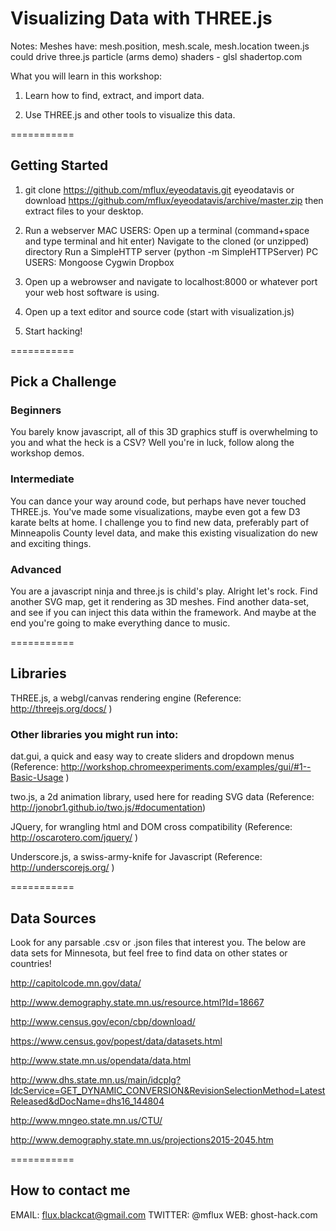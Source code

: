 # Visualizing Data with THREE.js

Notes:
Meshes have: mesh.position, mesh.scale, mesh.location
tween.js could drive three.js
particle (arms demo)
shaders - glsl
shadertop.com

What you will learn in this workshop:

1. Learn how to find, extract, and import data.

2. Use THREE.js and other tools to visualize this data.

===========

## Getting Started

1. git clone https://github.com/mflux/eyeodatavis.git eyeodatavis or download https://github.com/mflux/eyeodatavis/archive/master.zip then extract files to your desktop.

2. Run a webserver
MAC USERS:
Open up a terminal (command+space and type terminal and hit enter)
Navigate to the cloned (or unzipped) directory
Run a SimpleHTTP server (python -m SimpleHTTPServer)
PC USERS:
Mongoose
Cygwin
Dropbox

3. Open up a webrowser and navigate to localhost:8000 or whatever port your web host software is using.

4. Open up a text editor and source code (start with visualization.js)

5. Start hacking!

===========

## Pick a Challenge

### Beginners
You barely know javascript, all of this 3D graphics stuff is overwhelming to you and what the heck is a CSV? Well you're in luck, follow along the workshop demos.

### Intermediate
You can dance your way around code, but perhaps have never touched THREE.js. You've made some visualizations, maybe even got a few D3 karate belts at home. I challenge you to find new data, preferably part of Minneapolis County level data, and make this existing visualization do new and exciting things.

### Advanced
You are a javascript ninja and three.js is child's play. Alright let's rock. Find another SVG map, get it rendering as 3D meshes. Find another data-set, and see if you can inject this data within the framework. And maybe at the end you're going to make everything dance to music.

===========

## Libraries

THREE.js, a webgl/canvas rendering engine
(Reference: http://threejs.org/docs/ )

### Other libraries you might run into:
dat.gui, a quick and easy way to create sliders and dropdown menus
(Reference: http://workshop.chromeexperiments.com/examples/gui/#1--Basic-Usage )

two.js, a 2d animation library, used here for reading SVG data (Reference: http://jonobr1.github.io/two.js/#documentation)

JQuery, for wrangling html and DOM cross compatibility
(Reference: http://oscarotero.com/jquery/ )

Underscore.js, a swiss-army-knife for Javascript
(Reference: http://underscorejs.org/ )

===========

## Data Sources
Look for any parsable .csv or .json files that interest you. The below are data sets for Minnesota, but feel free to find data on other states or countries!

http://capitolcode.mn.gov/data/

http://www.demography.state.mn.us/resource.html?Id=18667

http://www.census.gov/econ/cbp/download/

https://www.census.gov/popest/data/datasets.html

http://www.state.mn.us/opendata/data.html

http://www.dhs.state.mn.us/main/idcplg?IdcService=GET_DYNAMIC_CONVERSION&RevisionSelectionMethod=LatestReleased&dDocName=dhs16_144804

http://www.mngeo.state.mn.us/CTU/

http://www.demography.state.mn.us/projections2015-2045.htm

===========

## How to contact me
EMAIL:    flux.blackcat@gmail.com
TWITTER:  @mflux
WEB:      ghost-hack.com
